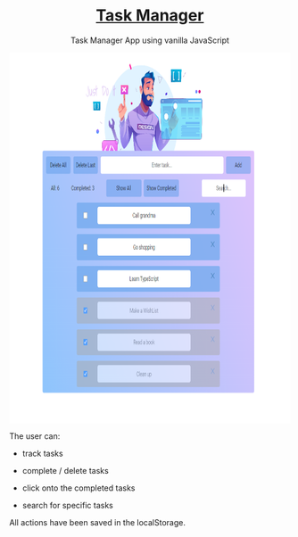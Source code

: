 
<div align="center">

# <a href='https://github.com/PetrovaValerie/task-manager'> Task Manager </a> 

  <!-- DESCRIPTION -->
  
Task Manager App using vanilla JavaScript
  
  
  <img src="img/app.png" alt="TaskTrackerImg" width="875" height="665" align="center"/>
</div>
  
  
<div align="left">

  The user can:

- track tasks

- complete / delete tasks

- click onto the completed tasks

- search for specific tasks

All actions have been saved in the localStorage. 

</div>
